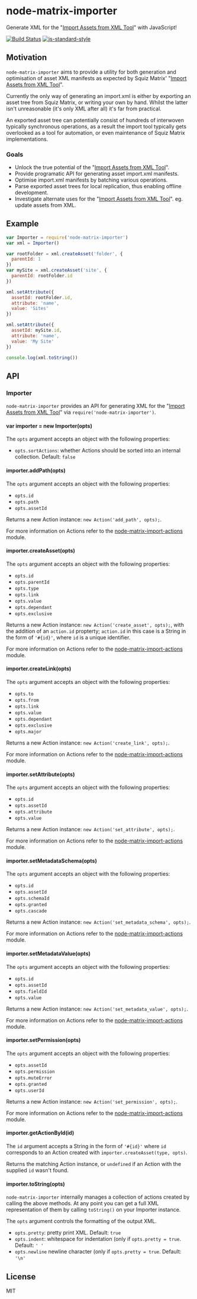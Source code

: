 # node-matrix-importer

Generate XML for the "[Import Assets from XML Tool]" with JavaScript!

[![Build Status](https://travis-ci.org/joshgillies/node-matrix-importer.svg)](https://travis-ci.org/joshgillies/node-matrix-importer)
[![js-standard-style](https://img.shields.io/badge/code%20style-standard-brightgreen.svg?style=flat)](https://github.com/feross/standard)

## Motivation

`node-matrix-importer` aims to provide a utility for both generation and optimisation
of asset XML manifests as expected by Squiz Matrix' "[Import Assets from XML Tool]".

Currently the only way of generating an import.xml is either by exporting an
asset tree from Squiz Matrix, or writing your own by hand. Whilst the latter isn't
unreasonable (it's only XML after all) it's far from practical.

An exported asset tree can potentially consist of hundreds of interwoven typically
synchronous operations, as a result the import tool typically gets overlooked as a
tool for automation, or even maintenance of Squiz Matrix implementations.

### Goals

 - Unlock the true potential of the "[Import Assets from XML Tool]".
 - Provide programatic API for generating asset import.xml manifests.
 - Optimise import.xml manifests by batching various operations.
 - Parse exported asset trees for local replication, thus enabling offline development.
 - Investigate alternate uses for the "[Import Assets from XML Tool]". eg. update assets from XML.

## Example

```js
var Importer = require('node-matrix-importer')
var xml = Importer()

var rootFolder = xml.createAsset('folder', {
  parentId: 1
})
var mySite = xml.createAsset('site', {
  parentId: rootFolder.id
})

xml.setAttribute({
  assetId: rootFolder.id,
  attribute: 'name',
  value: 'Sites'
})

xml.setAttribute({
  assetId: mySite.id,
  attribute: 'name',
  value: 'My Site'
})

console.log(xml.toString())
```

## API

### Importer

`node-matrix-importer` provides an API for generating XML for the "[Import Assets from XML Tool]" via `require('node-matrix-importer')`.

#### var importer = new Importer(opts)

The `opts` argument accepts an object with the following properties:

  * `opts.sortActions`: whether Actions should be sorted into an internal collection. Default: `false`

#### importer.addPath(opts)

The `opts` argument accepts an object with the following properties:

  * `opts.id`
  * `opts.path`
  * `opts.assetId`

Returns a new Action instance: `new Action('add_path', opts);`.

For more information on Actions refer to the [node-matrix-import-actions] module.

#### importer.createAsset(opts)

The `opts` argument accepts an object with the following properties:

  * `opts.id`
  * `opts.parentId`
  * `opts.type`
  * `opts.link`
  * `opts.value`
  * `opts.dependant`
  * `opts.exclusive`

Returns a new Action instance: `new Action('create_asset', opts);`, with the addition
of an `action.id` propterty; `action.id` in this case is a String in the form of `'#{id}'`,
where `id` is a unique identifier.

For more information on Actions refer to the [node-matrix-import-actions] module.

#### importer.createLink(opts)

The `opts` argument accepts an object with the following properties:

  * `opts.to`
  * `opts.from`
  * `opts.link`
  * `opts.value`
  * `opts.dependant`
  * `opts.exclusive`
  * `opts.major`

Returns a new Action instance: `new Action('create_link', opts);`.

For more information on Actions refer to the [node-matrix-import-actions] module.

#### importer.setAttribute(opts)

The `opts` argument accepts an object with the following properties:

  * `opts.id`
  * `opts.assetId`
  * `opts.attribute`
  * `opts.value`

Returns a new Action instance: `new Action('set_attribute', opts);`.

For more information on Actions refer to the [node-matrix-import-actions] module.

#### importer.setMetadataSchema(opts)

The `opts` argument accepts an object with the following properties:

  * `opts.id`
  * `opts.assetId`
  * `opts.schemaId`
  * `opts.granted`
  * `opts.cascade`

Returns a new Action instance: `new Action('set_metadata_schema', opts);`.

For more information on Actions refer to the [node-matrix-import-actions] module.

#### importer.setMetadataValue(opts)

The `opts` argument accepts an object with the following properties:

  * `opts.id`
  * `opts.assetId`
  * `opts.fieldId`
  * `opts.value`

Returns a new Action instance: `new Action('set_metadata_value', opts);`.

For more information on Actions refer to the [node-matrix-import-actions] module.

#### importer.setPermission(opts)

The `opts` argument accepts an object with the following properties:

  * `opts.assetId`
  * `opts.permission`
  * `opts.muteError`
  * `opts.granted`
  * `opts.userId`

Returns a new Action instance: `new Action('set_permission', opts);`.

For more information on Actions refer to the [node-matrix-import-actions] module.

#### importer.getActionById(id)

The `id` argument accepts a String in the form of `'#{id}'` where `id` corresponds
to an Action created with `importer.createAsset(type, opts)`.

Returns the matching Action instance, or `undefined` if an Action with the supplied
`id` wasn't found.

#### importer.toString(opts)

`node-matrix-importer` internally manages a collection of actions created by calling
the above methods. At any point you can get a full XML representation of them by
calling `toString()` on your Importer instance.

The `opts` argument controls the formatting of the output XML.

  * `opts.pretty`: pretty print XML. Default: `true`
  * `opts.indent`: whitespace for indentation (only if `opts.pretty = true`. Default: `' '`
  * `opts.newline` newline character (only if `opts.pretty = true`. Default: `'\n'`

## License

MIT

[node-matrix-import-actions]: https://github.com/joshgillies/node-matrix-import-actions
[Import Assets from XML Tool]: http://manuals.matrix.squizsuite.net/tools/chapters/import-assets-from-xml-tool
